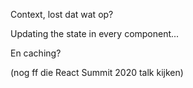 Context, lost dat wat op?

Updating the state in every component...

En caching?

(nog ff die React Summit 2020 talk kijken)
